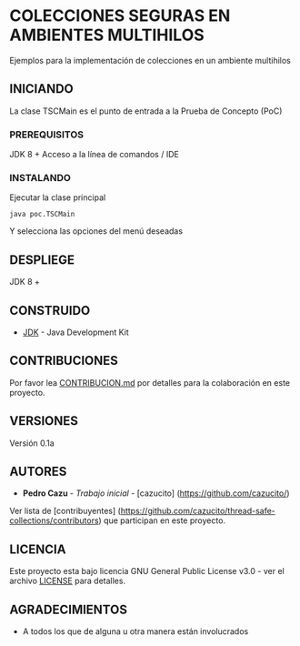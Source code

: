# COLECCIONES SEGURAS EN AMBIENTES MULTIHILOS

Ejemplos para la implementación de colecciones en un ambiente multihilos

## INICIANDO

La clase TSCMain es el punto de entrada a la Prueba de Concepto (PoC)

### PREREQUISITOS

JDK 8 +
Acceso a la línea de comandos / IDE


### INSTALANDO

Ejecutar la clase principal

```
java poc.TSCMain
```

Y selecciona las opciones del menú deseadas


## DESPLIEGE

JDK 8 +

## CONSTRUIDO

* [JDK](http://www.oracle.com/technetwork/java/javase/overview/index.html) - Java Development Kit


## CONTRIBUCIONES

Por favor lea [CONTRIBUCION.md](CONTRIBUCION.md) por detalles para la colaboración en este proyecto.

## VERSIONES

Versión 0.1a 

## AUTORES

* **Pedro Cazu** - *Trabajo inicial* - [cazucito] (https://github.com/cazucito/)

Ver lista de [contribuyentes] (https://github.com/cazucito/thread-safe-collections/contributors) que participan en este proyecto.

## LICENCIA

Este proyecto esta bajo licencia GNU General Public License v3.0 - ver el archivo [LICENSE](LICENSE) para detalles.

## AGRADECIMIENTOS

* A todos los que de alguna u otra manera están involucrados
